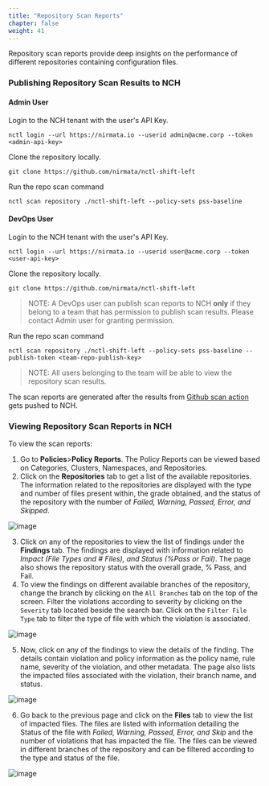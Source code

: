 ```yaml
---
title: "Repository Scan Reports" 
chapter: false
weight: 41 
---
```


Repository scan reports provide deep insights on the performance of different repositories containing configuration files.

### Publishing Repository Scan Results to NCH

#### Admin User
Login to the NCH tenant with the user's API Key.
```
nctl login --url https://nirmata.io --userid admin@acme.corp --token <admin-api-key>
```

Clone the repository locally.
```
git clone https://github.com/nirmata/nctl-shift-left
```

Run the repo scan command
```
nctl scan repository ./nctl-shift-left --policy-sets pss-baseline
```

#### DevOps User
Login to the NCH tenant with the user's API Key.
```
nctl login --url https://nirmata.io --userid user@acme.corp --token <user-api-key>
```

Clone the repository locally.
```
git clone https://github.com/nirmata/nctl-shift-left
```

>NOTE: A DevOps user can publish scan reports to NCH **only** if they belong to a team that has permission to publish scan results. Please contact Admin user for granting permission.

Run the repo scan command
```
nctl scan repository ./nctl-shift-left --policy-sets pss-baseline --publish-token <team-repo-publish-key>
```

>NOTE: All users belonging to the team will be able to view the repository scan results.

The scan reports are generated after the results from [Github scan action](https://docs.nirmata.io/npmk/workflows/github-action/) gets pushed to NCH.

### Viewing Repository Scan Reports in NCH

To view the scan reports:

1. Go to **Policies**>**Policy Reports**. The Policy Reports can be viewed based on Categories, Clusters, Namespaces, and Repositories.
2. Click on the **Repositories** tab to get a list of the available repositories. The information related to the repositories are displayed with the type and number of files present within, the grade obtained, and the status of the repository with the number of *Failed, Warning, Passed, Error, and Skipped*.

![image](/images/repositories_view.png)

3. Click on any of the repositories to view the list of findings under the **Findings** tab. The findings are displayed with information related to *Impact (File Types and # Files), and Status (%Pass or Fail)*. The page also shows the repository status with the overall grade, % Pass, and Fail.
4. To view the findings on different available branches of the repository, change the branch by clicking on the `All Branches` tab on the top of the screen. Filter the violations according to severity by clicking on the `Severity` tab located beside the search bar. Click on the `Filter File Type` tab to filter the type of file with which the violation is associated.

![image](/images/view_findings.png)

5. Now, click on any of the findings to view the details of the finding. The details contain violation and policy information as the policy name, rule name, severity of the violation, and other metadata. The page also lists the impacted files associated with the violation, their branch name, and status.

![image](/images/finding_detail.png)

6. Go back to the previous page and click on the **Files** tab to view the list of impacted files. The files are listed with information detailing the Status of the file with *Failed, Warning, Passed, Error, and Skip* and the number of violations that has impacted the file. The files can be viewed in different branches of the repository and can be filtered according to the type and status of the file.

![image](/images/view_file.png)